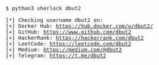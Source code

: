 <pre>
$ python3 sherlock dbut2

[*] Checking username dbut2 on:
[+] Docker Hub: <a href="https://hub.docker.com/u/dbut2/" target="_blank">https://hub.docker.com/u/dbut2/</a>
[+] GitHub: <a href="https://www.github.com/dbut2" target="_blank">https://www.github.com/dbut2</a>
[+] HackerRank: <a href="https://hackerrank.com/dbut2" target="_blank">https://hackerrank.com/dbut2</a>
[+] LeetCode: <a href="https://leetcode.com/dbut2" target="_blank">https://leetcode.com/dbut2</a>
[+] Medium: <a href="https://medium.com/@dbut2" target="_blank">https://medium.com/@dbut2</a>
[+] Telegram: <a href="https://t.me/dbut2" target="_blank">https://t.me/dbut2</a>
</pre>
